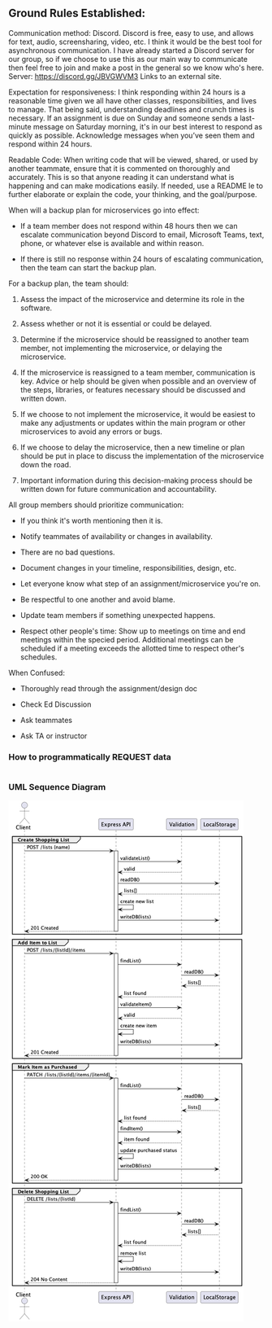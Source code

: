 ## Ground Rules Established: 

Communication method: Discord. Discord is free, easy to use, and allows for text, audio, screensharing, video, etc. I think it would be the best tool for asynchronous communication. I have already started a Discord server for our group, so if we choose to use this as our main way to communicate then feel free to join and make a post in the general so we know who's here. Server: https://discord.gg/JBVGWVM3 Links to an external site.

Expectation for responsiveness: I think responding within 24 hours is a reasonable time given we all have other classes, responsibilities, and lives to manage. That being said, understanding deadlines and crunch times is necessary. If an assignment is due on Sunday and someone sends a last-minute message on Saturday morning, it's in our best interest to respond as quickly as possible. Acknowledge messages when you’ve seen them and respond within 24 hours.

Readable Code: When writing code that will be viewed, shared, or used by another teammate, ensure that it is commented on thoroughly and accurately. This is so that anyone reading it can understand what is happening and can make modications easily. If needed, use a README le to further elaborate or explain the code, your thinking, and the goal/purpose.

When will a backup plan for microservices go into effect:

- If a team member does not respond within 48 hours then we can escalate communication beyond Discord to email, Microsoft Teams, text, phone, or whatever else is available and within reason.

- If there is still no response within 24 hours of escalating communication, then the team can start the backup plan.

For a backup plan, the team should:

1. Assess the impact of the microservice and determine its role in the software.

2. Assess whether or not it is essential or could be delayed.

3. Determine if the microservice should be reassigned to another team member, not implementing the microservice, or delaying the microservice.

4. If the microservice is reassigned to a team member, communication is key. Advice or help should be given when possible and an overview of the steps, libraries, or features necessary should be discussed and written down.

5. If we choose to not implement the microservice, it would be easiest to make any adjustments or updates within the main program or other microservices to avoid any errors or bugs.

6. If we choose to delay the microservice, then a new timeline or plan should be put in place to discuss the implementation of the microservice down the road.

7. Important information during this decision-making process should be written down for future communication and accountability.

All group members should prioritize communication:

- If you think it's worth mentioning then it is.

- Notify teammates of availability or changes in availability.

- There are no bad questions.

- Document changes in your timeline, responsibilities, design, etc.

- Let everyone know what step of an assignment/microservice you're on.

- Be respectful to one another and avoid blame.

- Update team members if something unexpected happens.

- Respect other people's time: Show up to meetings on time and end meetings within the specied period. Additional meetings can be scheduled if a meeting exceeds the allotted time to respect other's schedules.

When Confused:

- Thoroughly read through the assignment/design doc

- Check Ed Discussion

- Ask teammates

- Ask TA or instructor

### How to programmatically REQUEST data

```

```

### UML Sequence Diagram
![UML Sequence Diagram](/shopping_list_service.png)
